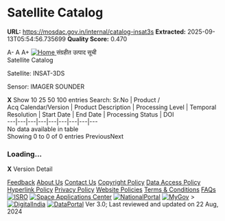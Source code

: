 # Satellite Catalog

**URL:** https://mosdac.gov.in/internal/catalog-insat3s
**Extracted:** 2025-09-13T05:54:56.735699
**Quality Score:** 0.470

A- A A+
[ ![Home](https://mosdac.gov.in/sites/default/files/mosdac_small.png) ](https://mosdac.gov.in/ "Home")
संग्रहीत उत्पाद सूची   
Satellite Catalog  

Satellite: INSAT-3DS   

Sensor: IMAGER SOUNDER   
  

**X**
Show 10 25 50 100 entries
Search:
Sr.No | Product /  
Acq Calendar/Version  | Product Description | Processing Level | Temporal Resolution | Start Date | End Date | Processing Status | DOI  
---|---|---|---|---|---|---|---|---  
No data available in table  
Showing 0 to 0 of 0 entries
PreviousNext
### Loading...
**X**
Version Detail
  

[](javascript:void\(0\);)
[Feedback](https://mosdac.gov.in/mosdac-feedback)
[About Us](https://mosdac.gov.in/about-us)
[Contact Us](https://mosdac.gov.in/contact-us)
[Copyright Policy](https://mosdac.gov.in/copyright-policy)
[Data Access Policy](https://mosdac.gov.in/data-access-policy)
[Hyperlink Policy](https://mosdac.gov.in/hyperlink-policy)
[Privacy Policy](https://mosdac.gov.in/privacy-policy)
[Website Policies](https://mosdac.gov.in/website-policies)
[Terms & Conditions](https://mosdac.gov.in/terms-conditions)
[FAQs](https://mosdac.gov.in/faq-page)
[![ISRO](https://mosdac.gov.in/sites/default/files/styles/thumbnail/public/logo-transparent.png?itok=IUS20l-w)](http://www.isro.gov.in) [![Space Applications Center](https://mosdac.gov.in/sites/default/files/styles/thumbnail/public/saclogo.png?itok=_Jv4AuIn)](http://www.sac.gov.in) [![NationalPortal](https://mosdac.gov.in/sites/default/files/styles/thumbnail/public/india-gov_0.png?itok=yssAPH3m)](http://www.india.gov.in) [![MyGov](https://mosdac.gov.in/sites/default/files/styles/thumbnail/public/mygov_0.png?itok=Po-dzdT3)](http://mygov.in/) >[![DigitalIndia](https://mosdac.gov.in/sites/default/files/styles/thumbnail/public/digital-india_0.png?itok=ntlP7atE)](http://www.digitalindia.gov.in/) [![DataPortal](https://mosdac.gov.in/sites/default/files/styles/thumbnail/public/data-gov.png?itok=qYA78FgB)](http://data.gov.in)
Ver 3.0; Last reviewed and updated on 22 Aug, 2024 

